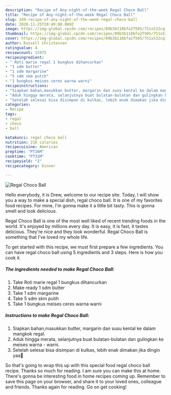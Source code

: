 ```yaml
---
description: "Recipe of Any-night-of-the-week Regal Choco Ball"
title: "Recipe of Any-night-of-the-week Regal Choco Ball"
slug: 349-recipe-of-any-night-of-the-week-regal-choco-ball
date: 2020-11-25T20:49:00.089Z
image: https://img-global.cpcdn.com/recipes/89b3b118bfa2f505/751x532cq70/regal-choco-ball-foto-resep-utama.jpg
thumbnail: https://img-global.cpcdn.com/recipes/89b3b118bfa2f505/751x532cq70/regal-choco-ball-foto-resep-utama.jpg
cover: https://img-global.cpcdn.com/recipes/89b3b118bfa2f505/751x532cq70/regal-choco-ball-foto-resep-utama.jpg
author: Russell Christensen
ratingvalue: 4
reviewcount: 15975
recipeingredient:
- " Roti marie regal 1 bungkus dihancurkan"
- "1 sdm butter"
- "1 sdm margarine"
- "5 sdm skm putih"
- "1 bungkus meises ceres warna warni"
recipeinstructions:
- "Siapkan bahan,masukkan butter, margarin dan susu kental ke dalam mangkok regal."
- "Aduk hingga merata, selanjutnya buat bulatan-bulatan dan gulingkan ke meises warna - warni."
- "Setelah selesai bisa disimpan di kulkas, lebih enak dimakan jika dingin yaa🤩"
categories:
- Recipe
tags:
- regal
- choco
- ball

katakunci: regal choco ball 
nutrition: 216 calories
recipecuisine: American
preptime: "PT16M"
cooktime: "PT32M"
recipeyield: "2"
recipecategory: Dinner

---
```



![Regal Choco Ball](https://img-global.cpcdn.com/recipes/89b3b118bfa2f505/751x532cq70/regal-choco-ball-foto-resep-utama.jpg)

Hello everybody, it is Drew, welcome to our recipe site. Today, I will show you a way to make a special dish, regal choco ball. It is one of my favorites food recipes. For mine, I'm gonna make it a little bit tasty. This is gonna smell and look delicious.

Regal Choco Ball is one of the most well liked of recent trending foods in the world. It's enjoyed by millions every day. It is easy, it is fast, it tastes delicious. They're nice and they look wonderful. Regal Choco Ball is something that I've loved my whole life.




To get started with this recipe, we must first prepare a few ingredients. You can have regal choco ball using 5 ingredients and 3 steps. Here is how you cook it.

<!--inarticleads1-->

##### The ingredients needed to make Regal Choco Ball:

1. Take  Roti marie regal 1 bungkus dihancurkan
1. Make ready 1 sdm butter
1. Take 1 sdm margarine
1. Take 5 sdm skm putih
1. Take 1 bungkus meises ceres warna warni




<!--inarticleads2-->

##### Instructions to make Regal Choco Ball:

1. Siapkan bahan,masukkan butter, margarin dan susu kental ke dalam mangkok regal.
1. Aduk hingga merata, selanjutnya buat bulatan-bulatan dan gulingkan ke meises warna - warni.
1. Setelah selesai bisa disimpan di kulkas, lebih enak dimakan jika dingin yaa🤩




So that's going to wrap this up with this special food regal choco ball recipe. Thanks so much for reading. I am sure you can make this at home. There's gonna be interesting food in home recipes coming up. Remember to save this page on your browser, and share it to your loved ones, colleague and friends. Thanks again for reading. Go on get cooking!
